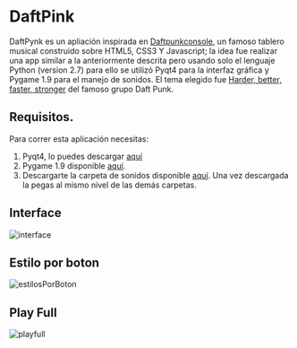 # DaftPink
DaftPynk es un apliación inspirada en [Daftpunkconsole](http://codepen.io/kowlor/pen/MYOKRd), un famoso tablero musical construido sobre HTML5, CSS3 Y Javascript; la idea fue realizar una app similar a la anteriormente descrita pero usando solo el lenguaje Python (version 2.7) para ello se utilizó Pyqt4 para la interfaz gráfica y Pygame 1.9 para el manejo de sonidos. El tema elegido fue [Harder, better, faster, stronger](https://www.youtube.com/watch?v=gAjR4_CbPpQ) del famoso grupo Daft Punk.

## Requisitos.
Para correr esta aplicación necesitas:

1. Pyqt4, lo puedes descargar [aquí](http://sourceforge.net/projects/pyqt/files/PyQt4/PyQt-4.11.4/PyQt4-4.11.4-gpl-Py2.7-Qt4.8.7-x32.exe)
2. Pygame 1.9 disponible [aquí](http://pygame.org/ftp/pygame-1.9.1.win32-py2.7.msi).
3. Descargarte la carpeta de sonidos disponible [aquí](https://mega.nz/#!11NXmRpT!Q9NmIxzJksWG9oEwAqGttre-45Igek8cYXndWe-Hv8E). Una vez descargada la pegas al mismo nivel de las demás carpetas.

## Interface
![interface](http://i.imgur.com/8DIiStu.png)

## Estilo por boton
![estilosPorBoton](http://i.imgur.com/lsIOga0.png)

## Play Full
![playfull](http://i.imgur.com/7T3LpGW.png)

